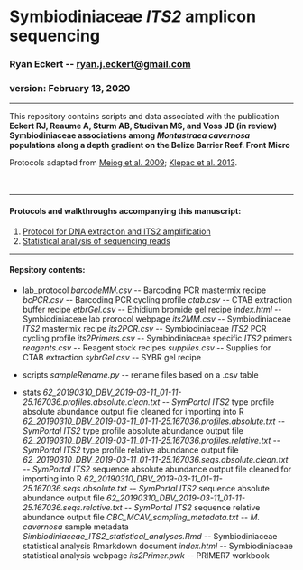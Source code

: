 Symbiodiniaceae *ITS2* amplicon sequencing
==========================================

### Ryan Eckert -- <ryan.j.eckert@gmail.com>

### version: February 13, 2020

------------------------------------------------------------------------

This repository contains scripts and data associated with the
publication **Eckert RJ, Reaume A, Sturm AB, Studivan MS, and Voss
JD (in review) Symbiodiniaceae associations among *Montastraea
cavernosa* populations along a depth gradient on the Belize Barrier
Reef. Front Micro**

Protocols adapted from [Meiog et
al. 2009](https://doi.org/10.1111/j.1755-0998.2008.02222.x); [Klepac et
al. 2013](https://doi.org/10.3354/meps11369).\
<br><br>

------------------------------------------------------------------------

#### Protocols and walkthroughs accompanying this manuscript:

1.  [Protocol for DNA extraction and ITS2
    amplification](https://ryaneckert.github.io/Belize_Mcav_Symbiodiniaceae_ITS2/lab_protocol/)
2.  [Statistical analysis of sequencing
    reads](https://ryaneckert.github.io/Belize_Mcav_Symbiodiniaceae_ITS2/stats/)

------------------------------------------------------------------------

#### Repsitory contents:

- lab_protocol
    *barcodeMM.csv* -- Barcoding PCR mastermix recipe
    *bcPCR.csv* -- Barcoding PCR cycling profile
    *ctab.csv* -- CTAB extraction buffer recipe
    *etbrGel.csv* -- Ethidium bromide gel recipe
    *index.html* -- Symbiodiniaceae lab prorocol webpage
    *its2MM.csv* -- Symbiodiniaceae *ITS2* mastermix recipe
    *its2PCR.csv* -- Symbiodiniaceae *ITS2* PCR cycling profile
    *its2Primers.csv* -- Symbiodiniaceae specific *ITS2* primers
    *reagents.csv* -- Reagent stock recipes
    *supplies.csv* -- Supplies for CTAB extraction
    *sybrGel.csv* -- SYBR gel recipe

- scripts
    *sampleRename.py* -- rename files based on a .csv table
    
- stats
    *62_20190310_DBV_2019-03-11_01-11-25.167036.profiles.absolute.clean.txt* -- *SymPortal* *ITS2* type profile absolute abundance output file cleaned for importing into R
    *62_20190310_DBV_2019-03-11_01-11-25.167036.profiles.absolute.txt* -- *SymPortal* *ITS2* type profile absolute abundance output file
    *62_20190310_DBV_2019-03-11_01-11-25.167036.profiles.relative.txt* -- *SymPortal* *ITS2* type profile relative abundance output file
    *62_20190310_DBV_2019-03-11_01-11-25.167036.seqs.absolute.clean.txt* -- *SymPortal* *ITS2* sequence absolute abundance output file cleaned for importing into R
    *62_20190310_DBV_2019-03-11_01-11-25.167036.seqs.absolute.txt* -- *SymPortal* *ITS2* sequence absolute abundance output file
    *62_20190310_DBV_2019-03-11_01-11-25.167036.seqs.relative.txt* -- *SymPortal* *ITS2* sequence relative abundance output file
    *CBC_MCAV_sampling_metadata.txt* -- *M. cavernosa* sample metadata
    *Simbiodiniaceae_ITS2_statistical_analyses.Rmd* -- Symbiodiniaceae statistical analysis Rmarkdown document
    *index.html* -- Symbiodiniaceae statistical analysis webpage
    *its2Primer.pwk* -- PRIMER7 workbook
    
